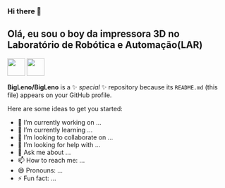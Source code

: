 ### Hi there 👋

## Olá, eu sou o boy da impressora 3D no Laboratório de Robótica e Automação(LAR)

<div>
  <img width="40px" src="https://cdn.jsdelivr.net/gh/devicons/devicon/icons/python/python-original.svg" />
  
  <img width="40px" src="https://cdn.jsdelivr.net/gh/devicons/devicon/icons/arduino/arduino-original.svg" />
</div>
            
          

**BigLeno/BigLeno** is a ✨ _special_ ✨ repository because its `README.md` (this file) appears on your GitHub profile.

Here are some ideas to get you started:

- 🔭 I’m currently working on ...
- 🌱 I’m currently learning ...
- 👯 I’m looking to collaborate on ...
- 🤔 I’m looking for help with ...
- 💬 Ask me about ...
- 📫 How to reach me: ...
- 😄 Pronouns: ...
- ⚡ Fun fact: ...
